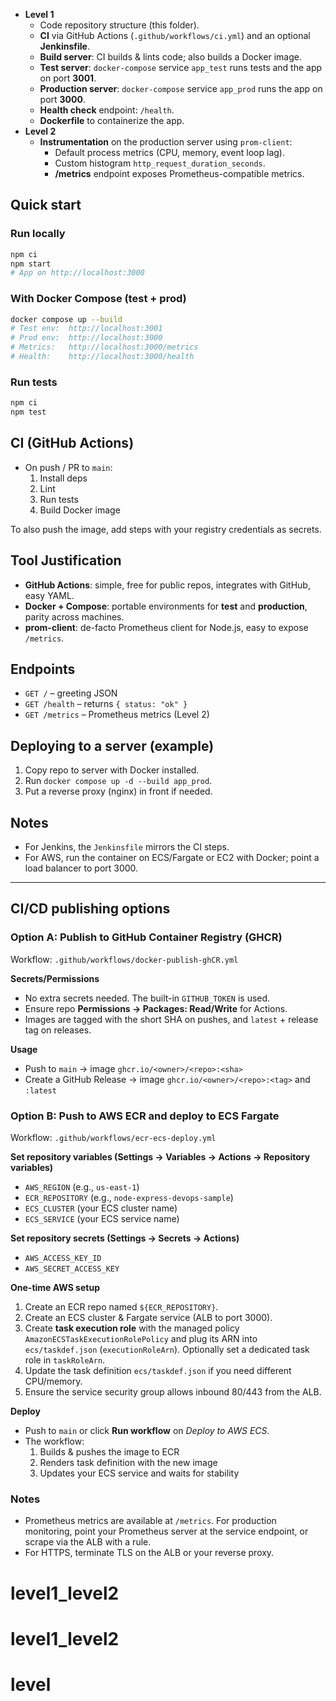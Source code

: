 

- **Level 1**
  - Code repository structure (this folder).
  - **CI** via GitHub Actions (`.github/workflows/ci.yml`) and an optional **Jenkinsfile**.
  - **Build server**: CI builds & lints code; also builds a Docker image.
  - **Test server**: `docker-compose` service `app_test` runs tests and the app on port **3001**.
  - **Production server**: `docker-compose` service `app_prod` runs the app on port **3000**.
  - **Health check** endpoint: `/health`.
  - **Dockerfile** to containerize the app.
- **Level 2**
  - **Instrumentation** on the production server using `prom-client`:
    - Default process metrics (CPU, memory, event loop lag).
    - Custom histogram `http_request_duration_seconds`.
    - **/metrics** endpoint exposes Prometheus-compatible metrics.

## Quick start

### Run locally
```bash
npm ci
npm start
# App on http://localhost:3000
```

### With Docker Compose (test + prod)
```bash
docker compose up --build
# Test env:  http://localhost:3001
# Prod env:  http://localhost:3000
# Metrics:   http://localhost:3000/metrics
# Health:    http://localhost:3000/health
```

### Run tests
```bash
npm ci
npm test
```

## CI (GitHub Actions)
- On push / PR to `main`:
  1. Install deps
  2. Lint
  3. Run tests
  4. Build Docker image

To also push the image, add steps with your registry credentials as secrets.

## Tool Justification
- **GitHub Actions**: simple, free for public repos, integrates with GitHub, easy YAML.
- **Docker + Compose**: portable environments for **test** and **production**, parity across machines.
- **prom-client**: de-facto Prometheus client for Node.js, easy to expose `/metrics`.

## Endpoints
- `GET /` – greeting JSON
- `GET /health` – returns `{ status: "ok" }`
- `GET /metrics` – Prometheus metrics (Level 2)

## Deploying to a server (example)
1. Copy repo to server with Docker installed.
2. Run `docker compose up -d --build app_prod`.
3. Put a reverse proxy (nginx) in front if needed.

## Notes
- For Jenkins, the `Jenkinsfile` mirrors the CI steps.
- For AWS, run the container on ECS/Fargate or EC2 with Docker; point a load balancer to port 3000.

---
## CI/CD publishing options

### Option A: Publish to GitHub Container Registry (GHCR)
Workflow: `.github/workflows/docker-publish-ghCR.yml`

**Secrets/Permissions**
- No extra secrets needed. The built-in `GITHUB_TOKEN` is used.
- Ensure repo **Permissions → Packages: Read/Write** for Actions.
- Images are tagged with the short SHA on pushes, and `latest` + release tag on releases.

**Usage**
- Push to `main` → image `ghcr.io/<owner>/<repo>:<sha>`
- Create a GitHub Release → image `ghcr.io/<owner>/<repo>:<tag>` and `:latest`

### Option B: Push to AWS ECR and deploy to ECS Fargate
Workflow: `.github/workflows/ecr-ecs-deploy.yml`

**Set repository variables (Settings → Variables → Actions → Repository variables)**
- `AWS_REGION` (e.g., `us-east-1`)
- `ECR_REPOSITORY` (e.g., `node-express-devops-sample`)
- `ECS_CLUSTER` (your ECS cluster name)
- `ECS_SERVICE` (your ECS service name)

**Set repository secrets (Settings → Secrets → Actions)**
- `AWS_ACCESS_KEY_ID`
- `AWS_SECRET_ACCESS_KEY`

**One-time AWS setup**
1. Create an ECR repo named `${ECR_REPOSITORY}`.
2. Create an ECS cluster & Fargate service (ALB to port 3000).
3. Create **task execution role** with the managed policy `AmazonECSTaskExecutionRolePolicy` and plug its ARN into `ecs/taskdef.json` (`executionRoleArn`). Optionally set a dedicated task role in `taskRoleArn`.
4. Update the task definition `ecs/taskdef.json` if you need different CPU/memory.
5. Ensure the service security group allows inbound 80/443 from the ALB.

**Deploy**
- Push to `main` or click **Run workflow** on *Deploy to AWS ECS*.
- The workflow:
  1) Builds & pushes the image to ECR
  2) Renders task definition with the new image
  3) Updates your ECS service and waits for stability

### Notes
- Prometheus metrics are available at `/metrics`. For production monitoring, point your Prometheus server at the service endpoint, or scrape via the ALB with a rule.
- For HTTPS, terminate TLS on the ALB or your reverse proxy.
# level1_level2
# level1_level2
# level
